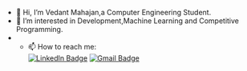 - 👋 Hi, I’m Vedant Mahajan,a Computer Engineering Student.
- 👀 I’m interested in Development,Machine Learning and Competitive Programming.
- - 📫 How to reach me:  
 [![LinkedIn Badge](https://img.shields.io/badge/LinkedIn-0077B5?style=for-the-badge&logo=linkedin&logoColor=white)](https://www.linkedin.com/in/vedant-mahajan-774bb017a/)
 [![Gmail Badge](https://img.shields.io/badge/Gmail-D14836?style=for-the-badge&logo=gmail&logoColor=white)](vedantmahajan111@gmail.com)
<!---
vedantm11/vedantm11 is a ✨ special ✨ repository because its `README.md` (this file) appears on your GitHub profile.
You can click the Preview link to take a look at your changes.
--->
